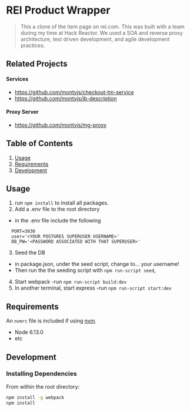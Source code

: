 # REI Product Wrapper

> This a clone of the item page on rei.com. This was built with a team during my time at Hack Reactor. We used a SOA and reverse proxy architecture, test driven development, and agile development practices.

## Related Projects
  #### Services
  - https://github.com/montyjs/checkout-tm-service
  - https://github.com/montyjs/jb-description
  #### Proxy Server
  - https://github.com/montyjs/mg-proxy

## Table of Contents

1. [Usage](#Usage)
1. [Requirements](#requirements)
1. [Development](#development)

## Usage

1. run `npm install` to install all packages.
2. Add a .env file to the root directory
  - in the .env file include the following
  ```
    PORT=3030
    user='<YOUR POSTGRES SUPERUSER USERNAME>'
    DB_PW='<PASSWORD ASSOCIATED WITH THAT SUPERUSER>'
  ```
3. Seed the DB
  - in package.json, under the seed script, change <YOUR USERNAME HERE> to... your username!
  - Then run the  the seeding script with `npm run-script seed`,
4. Start webpack
  -run `npm run-script build:dev`
5. In another terminal, start express
  -run `npm run-script start:dev`



## Requirements

An `nvmrc` file is included if using [nvm](https://github.com/creationix/nvm).

- Node 6.13.0
- etc

## Development

### Installing Dependencies

From within the root directory:

```sh
npm install -g webpack
npm install
```

